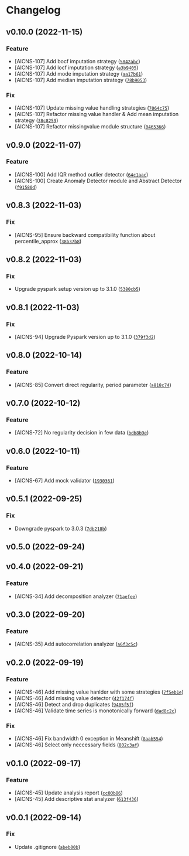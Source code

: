 # Changelog

<!--next-version-placeholder-->

## v0.10.0 (2022-11-15)
### Feature
* [AICNS-107] Add bocf imputation strategy ([`5842abc`](https://github.com/Youngmin-An/aicns-univariate-analyzer/commit/5842abccb70ec926a4ceac2fc9583717b23b28a3))
* [AICNS-107] Add locf imputation strategy ([`a3b9405`](https://github.com/Youngmin-An/aicns-univariate-analyzer/commit/a3b9405a140e23180fdfa9d9605c5c41c0a730ff))
* [AICNS-107] Add mode imputation strategy ([`aa17b61`](https://github.com/Youngmin-An/aicns-univariate-analyzer/commit/aa17b61407ed37a55b9a951cf4c24740237b8b86))
* [AICNS-107] Add median imputation strategy ([`78b9053`](https://github.com/Youngmin-An/aicns-univariate-analyzer/commit/78b9053b0166d9f8776e78dc59c3d74ee94c6a93))

### Fix
* [AICNS-107] Update missing value handling strategies ([`7064c75`](https://github.com/Youngmin-An/aicns-univariate-analyzer/commit/7064c75d801d7e67dd96f3aad24b73de74ca513a))
* [AICNS-107] Refactor missing value handler & Add mean imputation strategy ([`38c8259`](https://github.com/Youngmin-An/aicns-univariate-analyzer/commit/38c8259416491cb5164310d3944c3a3e04c6e57e))
* [AICNS-107] Refactor missingvalue module structure ([`0465366`](https://github.com/Youngmin-An/aicns-univariate-analyzer/commit/046536624429187d9b708195c46cfb9ac48c4c45))

## v0.9.0 (2022-11-07)
### Feature
* [AICNS-100] Add IQR method outlier detector ([`64c1aac`](https://github.com/Youngmin-An/aicns-univariate-analyzer/commit/64c1aacc2de732b222a5a8bb88a78e9afa5a4d8e))
* [AICNS-100] Create Anomaly Detector module and Abstract Detector ([`f91580d`](https://github.com/Youngmin-An/aicns-univariate-analyzer/commit/f91580da5be4ca659384c4f92625dba778479200))

## v0.8.3 (2022-11-03)
### Fix
* [AICNS-95] Ensure backward compatibility function about percentile_approx ([`38b37b8`](https://github.com/Youngmin-An/aicns-univariate-analyzer/commit/38b37b8f25bc51924d37650833e45e3b9bb6426f))

## v0.8.2 (2022-11-03)
### Fix
* Upgrade pyspark setup version up to 3.1.0 ([`5380cb5`](https://github.com/Youngmin-An/aicns-univariate-analyzer/commit/5380cb5b28ad916c11a1ac59f97e910589b66431))

## v0.8.1 (2022-11-03)
### Fix
* [AICNS-94] Upgrade Pyspark version up to 3.1.0 ([`379f3d2`](https://github.com/Youngmin-An/aicns-univariate-analyzer/commit/379f3d26d220555494ff84b12019117584afb2a0))

## v0.8.0 (2022-10-14)
### Feature
* [AICNS-85] Convert direct regularity, period parameter ([`a818c74`](https://github.com/Youngmin-An/aicns-univariate-analyzer/commit/a818c74c07364250a9065f0c14028d242daf473c))

## v0.7.0 (2022-10-12)
### Feature
* [AICNS-72] No regularity decision in few data ([`bdb8b9e`](https://github.com/Youngmin-An/aicns-univariate-analyzer/commit/bdb8b9e1343f84ce19cff982de3b083d9f836a1d))

## v0.6.0 (2022-10-11)
### Feature
* [AICNS-67] Add mock validator ([`1930361`](https://github.com/Youngmin-An/aicns-univariate-analyzer/commit/193036158f29ed9551b83cc39f0f4dcc893b895f))

## v0.5.1 (2022-09-25)
### Fix
* Downgrade pyspark to 3.0.3 ([`7db218b`](https://github.com/Youngmin-An/aicns-univariate-analyzer/commit/7db218b50ced5df830e7975fbc742d9264377933))

## v0.5.0 (2022-09-24)


## v0.4.0 (2022-09-21)
### Feature
* [AICNS-34] Add decomposition analyzer ([`71aefee`](https://github.com/Youngmin-An/aicns-univariate-analyzer/commit/71aefee24233c1a334e05a5517f55186f595c29a))

## v0.3.0 (2022-09-20)
### Feature
* [AICNS-35] Add autocorrelation analyzer ([`a6f3c5c`](https://github.com/Youngmin-An/aicns-univariate-analyzer/commit/a6f3c5cc9458402082bb5fdbdd48f648210e9359))

## v0.2.0 (2022-09-19)
### Feature
* [AICNS-46] Add missing value hanlder with some strategies ([`7f5eb1e`](https://github.com/Youngmin-An/aicns-univariate-analyzer/commit/7f5eb1e4a775d6869f1ca67b5d57cb015da7c8df))
* [AICNS-46] Add missing value detector ([`42f174f`](https://github.com/Youngmin-An/aicns-univariate-analyzer/commit/42f174fc3b398c7353f9e480f839ec49adb9f2a3))
* [AICNS-46] Detect and drop duplicates ([`9405f5f`](https://github.com/Youngmin-An/aicns-univariate-analyzer/commit/9405f5f11a6b527a75186b1c9a4da31331d60fc0))
* [AICNS-46] Validate time series is monotonically forward ([`dad8c2c`](https://github.com/Youngmin-An/aicns-univariate-analyzer/commit/dad8c2ce4062323f0bef2e0572f67752d7d27c2f))

### Fix
* [AICNS-46] Fix bandwidth 0 exception in Meanshift ([`8aab554`](https://github.com/Youngmin-An/aicns-univariate-analyzer/commit/8aab554ffb7f8ed1c19fa68d0daf95bb325eeb07))
* [AICNS-46] Select only neccessary fields ([`802c3af`](https://github.com/Youngmin-An/aicns-univariate-analyzer/commit/802c3af3c801ff5b5e88077c79e5116e37c3d5b3))

## v0.1.0 (2022-09-17)
### Feature
* [AICNS-45] Update analysis report ([`cc00b86`](https://github.com/Youngmin-An/aicns-univariate-analyzer/commit/cc00b86b416e6dffbadf89bb1b36259e429f5b49))
* [AICNS-45] Add descriptive stat analyzer ([`613f436`](https://github.com/Youngmin-An/aicns-univariate-analyzer/commit/613f436b094b7d16bab14f1ce4653042a8a86bc3))

## v0.0.1 (2022-09-14)
### Fix
* Update .gitignore ([`abeb00b`](https://github.com/Youngmin-An/aicns-univariate-analyzer/commit/abeb00b24ec787208e203d0695c689053d1d1788))
